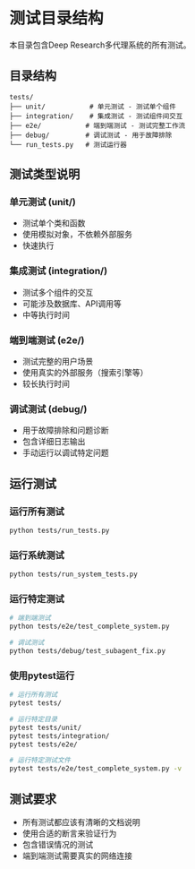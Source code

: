 # 测试目录结构

本目录包含Deep Research多代理系统的所有测试。

## 目录结构

```
tests/
├── unit/           # 单元测试 - 测试单个组件
├── integration/    # 集成测试 - 测试组件间交互
├── e2e/           # 端到端测试 - 测试完整工作流
├── debug/         # 调试测试 - 用于故障排除
└── run_tests.py   # 测试运行器
```

## 测试类型说明

### 单元测试 (unit/)
- 测试单个类和函数
- 使用模拟对象，不依赖外部服务
- 快速执行

### 集成测试 (integration/)
- 测试多个组件的交互
- 可能涉及数据库、API调用等
- 中等执行时间

### 端到端测试 (e2e/)
- 测试完整的用户场景
- 使用真实的外部服务（搜索引擎等）
- 较长执行时间

### 调试测试 (debug/)
- 用于故障排除和问题诊断
- 包含详细日志输出
- 手动运行以调试特定问题

## 运行测试

### 运行所有测试
```bash
python tests/run_tests.py
```

### 运行系统测试
```bash
python tests/run_system_tests.py
```

### 运行特定测试
```bash
# 端到端测试
python tests/e2e/test_complete_system.py

# 调试测试
python tests/debug/test_subagent_fix.py
```

### 使用pytest运行
```bash
# 运行所有测试
pytest tests/

# 运行特定目录
pytest tests/unit/
pytest tests/integration/
pytest tests/e2e/

# 运行特定测试文件
pytest tests/e2e/test_complete_system.py -v
```

## 测试要求

- 所有测试都应该有清晰的文档说明
- 使用合适的断言来验证行为
- 包含错误情况的测试
- 端到端测试需要真实的网络连接